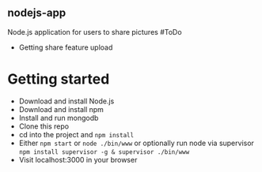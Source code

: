 ## nodejs-app
Node.js application for users to share pictures
#ToDo
- Getting share feature upload

# Getting started
* Download and install Node.js
* Download and install npm
* Install and run mongodb
* Clone this repo
* cd into the project and `npm install`
* Either `npm start` or `node ./bin/www` or optionally run node via supervisor `npm install supervisor -g & supervisor ./bin/www`
* Visit localhost:3000 in your browser
